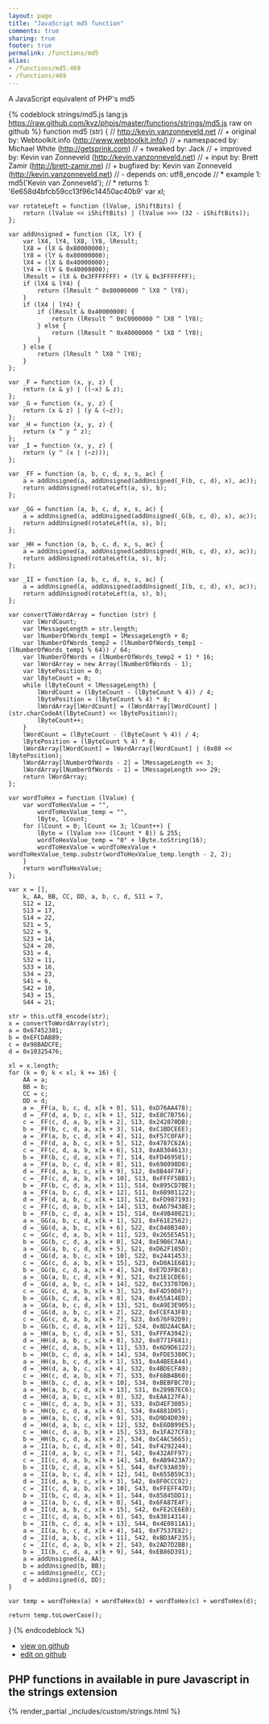 ```yaml
---
layout: page
title: "JavaScript md5 function"
comments: true
sharing: true
footer: true
permalink: /functions/md5
alias:
- /functions/md5:469
- /functions/469
---
```

<!-- Generated by Rakefile:build -->
A JavaScript equivalent of PHP's md5

{% codeblock strings/md5.js lang:js https://raw.github.com/kvz/phpjs/master/functions/strings/md5.js raw on github %}
function md5 (str) {
    // http://kevin.vanzonneveld.net
    // +   original by: Webtoolkit.info (http://www.webtoolkit.info/)
    // + namespaced by: Michael White (http://getsprink.com)
    // +    tweaked by: Jack
    // +   improved by: Kevin van Zonneveld (http://kevin.vanzonneveld.net)
    // +      input by: Brett Zamir (http://brett-zamir.me)
    // +   bugfixed by: Kevin van Zonneveld (http://kevin.vanzonneveld.net)
    // -    depends on: utf8_encode
    // *     example 1: md5('Kevin van Zonneveld');
    // *     returns 1: '6e658d4bfcb59cc13f96c14450ac40b9'
    var xl;

    var rotateLeft = function (lValue, iShiftBits) {
        return (lValue << iShiftBits) | (lValue >>> (32 - iShiftBits));
    };

    var addUnsigned = function (lX, lY) {
        var lX4, lY4, lX8, lY8, lResult;
        lX8 = (lX & 0x80000000);
        lY8 = (lY & 0x80000000);
        lX4 = (lX & 0x40000000);
        lY4 = (lY & 0x40000000);
        lResult = (lX & 0x3FFFFFFF) + (lY & 0x3FFFFFFF);
        if (lX4 & lY4) {
            return (lResult ^ 0x80000000 ^ lX8 ^ lY8);
        }
        if (lX4 | lY4) {
            if (lResult & 0x40000000) {
                return (lResult ^ 0xC0000000 ^ lX8 ^ lY8);
            } else {
                return (lResult ^ 0x40000000 ^ lX8 ^ lY8);
            }
        } else {
            return (lResult ^ lX8 ^ lY8);
        }
    };

    var _F = function (x, y, z) {
        return (x & y) | ((~x) & z);
    };
    var _G = function (x, y, z) {
        return (x & z) | (y & (~z));
    };
    var _H = function (x, y, z) {
        return (x ^ y ^ z);
    };
    var _I = function (x, y, z) {
        return (y ^ (x | (~z)));
    };

    var _FF = function (a, b, c, d, x, s, ac) {
        a = addUnsigned(a, addUnsigned(addUnsigned(_F(b, c, d), x), ac));
        return addUnsigned(rotateLeft(a, s), b);
    };

    var _GG = function (a, b, c, d, x, s, ac) {
        a = addUnsigned(a, addUnsigned(addUnsigned(_G(b, c, d), x), ac));
        return addUnsigned(rotateLeft(a, s), b);
    };

    var _HH = function (a, b, c, d, x, s, ac) {
        a = addUnsigned(a, addUnsigned(addUnsigned(_H(b, c, d), x), ac));
        return addUnsigned(rotateLeft(a, s), b);
    };

    var _II = function (a, b, c, d, x, s, ac) {
        a = addUnsigned(a, addUnsigned(addUnsigned(_I(b, c, d), x), ac));
        return addUnsigned(rotateLeft(a, s), b);
    };

    var convertToWordArray = function (str) {
        var lWordCount;
        var lMessageLength = str.length;
        var lNumberOfWords_temp1 = lMessageLength + 8;
        var lNumberOfWords_temp2 = (lNumberOfWords_temp1 - (lNumberOfWords_temp1 % 64)) / 64;
        var lNumberOfWords = (lNumberOfWords_temp2 + 1) * 16;
        var lWordArray = new Array(lNumberOfWords - 1);
        var lBytePosition = 0;
        var lByteCount = 0;
        while (lByteCount < lMessageLength) {
            lWordCount = (lByteCount - (lByteCount % 4)) / 4;
            lBytePosition = (lByteCount % 4) * 8;
            lWordArray[lWordCount] = (lWordArray[lWordCount] | (str.charCodeAt(lByteCount) << lBytePosition));
            lByteCount++;
        }
        lWordCount = (lByteCount - (lByteCount % 4)) / 4;
        lBytePosition = (lByteCount % 4) * 8;
        lWordArray[lWordCount] = lWordArray[lWordCount] | (0x80 << lBytePosition);
        lWordArray[lNumberOfWords - 2] = lMessageLength << 3;
        lWordArray[lNumberOfWords - 1] = lMessageLength >>> 29;
        return lWordArray;
    };

    var wordToHex = function (lValue) {
        var wordToHexValue = "",
            wordToHexValue_temp = "",
            lByte, lCount;
        for (lCount = 0; lCount <= 3; lCount++) {
            lByte = (lValue >>> (lCount * 8)) & 255;
            wordToHexValue_temp = "0" + lByte.toString(16);
            wordToHexValue = wordToHexValue + wordToHexValue_temp.substr(wordToHexValue_temp.length - 2, 2);
        }
        return wordToHexValue;
    };

    var x = [],
        k, AA, BB, CC, DD, a, b, c, d, S11 = 7,
        S12 = 12,
        S13 = 17,
        S14 = 22,
        S21 = 5,
        S22 = 9,
        S23 = 14,
        S24 = 20,
        S31 = 4,
        S32 = 11,
        S33 = 16,
        S34 = 23,
        S41 = 6,
        S42 = 10,
        S43 = 15,
        S44 = 21;

    str = this.utf8_encode(str);
    x = convertToWordArray(str);
    a = 0x67452301;
    b = 0xEFCDAB89;
    c = 0x98BADCFE;
    d = 0x10325476;

    xl = x.length;
    for (k = 0; k < xl; k += 16) {
        AA = a;
        BB = b;
        CC = c;
        DD = d;
        a = _FF(a, b, c, d, x[k + 0], S11, 0xD76AA478);
        d = _FF(d, a, b, c, x[k + 1], S12, 0xE8C7B756);
        c = _FF(c, d, a, b, x[k + 2], S13, 0x242070DB);
        b = _FF(b, c, d, a, x[k + 3], S14, 0xC1BDCEEE);
        a = _FF(a, b, c, d, x[k + 4], S11, 0xF57C0FAF);
        d = _FF(d, a, b, c, x[k + 5], S12, 0x4787C62A);
        c = _FF(c, d, a, b, x[k + 6], S13, 0xA8304613);
        b = _FF(b, c, d, a, x[k + 7], S14, 0xFD469501);
        a = _FF(a, b, c, d, x[k + 8], S11, 0x698098D8);
        d = _FF(d, a, b, c, x[k + 9], S12, 0x8B44F7AF);
        c = _FF(c, d, a, b, x[k + 10], S13, 0xFFFF5BB1);
        b = _FF(b, c, d, a, x[k + 11], S14, 0x895CD7BE);
        a = _FF(a, b, c, d, x[k + 12], S11, 0x6B901122);
        d = _FF(d, a, b, c, x[k + 13], S12, 0xFD987193);
        c = _FF(c, d, a, b, x[k + 14], S13, 0xA679438E);
        b = _FF(b, c, d, a, x[k + 15], S14, 0x49B40821);
        a = _GG(a, b, c, d, x[k + 1], S21, 0xF61E2562);
        d = _GG(d, a, b, c, x[k + 6], S22, 0xC040B340);
        c = _GG(c, d, a, b, x[k + 11], S23, 0x265E5A51);
        b = _GG(b, c, d, a, x[k + 0], S24, 0xE9B6C7AA);
        a = _GG(a, b, c, d, x[k + 5], S21, 0xD62F105D);
        d = _GG(d, a, b, c, x[k + 10], S22, 0x2441453);
        c = _GG(c, d, a, b, x[k + 15], S23, 0xD8A1E681);
        b = _GG(b, c, d, a, x[k + 4], S24, 0xE7D3FBC8);
        a = _GG(a, b, c, d, x[k + 9], S21, 0x21E1CDE6);
        d = _GG(d, a, b, c, x[k + 14], S22, 0xC33707D6);
        c = _GG(c, d, a, b, x[k + 3], S23, 0xF4D50D87);
        b = _GG(b, c, d, a, x[k + 8], S24, 0x455A14ED);
        a = _GG(a, b, c, d, x[k + 13], S21, 0xA9E3E905);
        d = _GG(d, a, b, c, x[k + 2], S22, 0xFCEFA3F8);
        c = _GG(c, d, a, b, x[k + 7], S23, 0x676F02D9);
        b = _GG(b, c, d, a, x[k + 12], S24, 0x8D2A4C8A);
        a = _HH(a, b, c, d, x[k + 5], S31, 0xFFFA3942);
        d = _HH(d, a, b, c, x[k + 8], S32, 0x8771F681);
        c = _HH(c, d, a, b, x[k + 11], S33, 0x6D9D6122);
        b = _HH(b, c, d, a, x[k + 14], S34, 0xFDE5380C);
        a = _HH(a, b, c, d, x[k + 1], S31, 0xA4BEEA44);
        d = _HH(d, a, b, c, x[k + 4], S32, 0x4BDECFA9);
        c = _HH(c, d, a, b, x[k + 7], S33, 0xF6BB4B60);
        b = _HH(b, c, d, a, x[k + 10], S34, 0xBEBFBC70);
        a = _HH(a, b, c, d, x[k + 13], S31, 0x289B7EC6);
        d = _HH(d, a, b, c, x[k + 0], S32, 0xEAA127FA);
        c = _HH(c, d, a, b, x[k + 3], S33, 0xD4EF3085);
        b = _HH(b, c, d, a, x[k + 6], S34, 0x4881D05);
        a = _HH(a, b, c, d, x[k + 9], S31, 0xD9D4D039);
        d = _HH(d, a, b, c, x[k + 12], S32, 0xE6DB99E5);
        c = _HH(c, d, a, b, x[k + 15], S33, 0x1FA27CF8);
        b = _HH(b, c, d, a, x[k + 2], S34, 0xC4AC5665);
        a = _II(a, b, c, d, x[k + 0], S41, 0xF4292244);
        d = _II(d, a, b, c, x[k + 7], S42, 0x432AFF97);
        c = _II(c, d, a, b, x[k + 14], S43, 0xAB9423A7);
        b = _II(b, c, d, a, x[k + 5], S44, 0xFC93A039);
        a = _II(a, b, c, d, x[k + 12], S41, 0x655B59C3);
        d = _II(d, a, b, c, x[k + 3], S42, 0x8F0CCC92);
        c = _II(c, d, a, b, x[k + 10], S43, 0xFFEFF47D);
        b = _II(b, c, d, a, x[k + 1], S44, 0x85845DD1);
        a = _II(a, b, c, d, x[k + 8], S41, 0x6FA87E4F);
        d = _II(d, a, b, c, x[k + 15], S42, 0xFE2CE6E0);
        c = _II(c, d, a, b, x[k + 6], S43, 0xA3014314);
        b = _II(b, c, d, a, x[k + 13], S44, 0x4E0811A1);
        a = _II(a, b, c, d, x[k + 4], S41, 0xF7537E82);
        d = _II(d, a, b, c, x[k + 11], S42, 0xBD3AF235);
        c = _II(c, d, a, b, x[k + 2], S43, 0x2AD7D2BB);
        b = _II(b, c, d, a, x[k + 9], S44, 0xEB86D391);
        a = addUnsigned(a, AA);
        b = addUnsigned(b, BB);
        c = addUnsigned(c, CC);
        d = addUnsigned(d, DD);
    }

    var temp = wordToHex(a) + wordToHex(b) + wordToHex(c) + wordToHex(d);

    return temp.toLowerCase();
}
{% endcodeblock %}

 - [view on github](https://github.com/kvz/phpjs/blob/master/functions/strings/md5.js)
 - [edit on github](https://github.com/kvz/phpjs/edit/master/functions/strings/md5.js)

## PHP functions in available in pure Javascript in the strings extension
{% render_partial _includes/custom/strings.html %}
